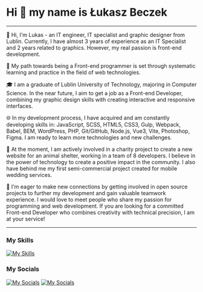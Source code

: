 Hi 👋 my name is Łukasz Beczek
================================

<hr/>

👋 Hi, I'm Lukas - an IT engineer, IT specialist and graphic designer from Lublin. Currently, I have almost 3 years of experience as an IT Specialist and 2 years related to graphics. However, my real passion is front-end development.

🚀 My path towards being a Front-end programmer is set through systematic learning and practice in the field of web technologies.

🎓 I am a graduate of Lublin University of Technology, majoring in Computer Science. In the near future, I aim to get a job as a Front-end Developer, combining my graphic design skills with creating interactive and responsive interfaces.

🌐 In my development process, I have acquired and am constantly developing skills in: JavaScript, SCSS, HTML5, CSS3, Gulp, Webpack, Babel, BEM, WordPress, PHP, Git/GitHub, Node.js, Vue3, Vite, Photoshop, Figma. I am ready to learn more technologies and new challenges.

💼 At the moment, I am actively involved in a charity project to create a new website for an animal shelter, working in a team of 8 developers. I believe in the power of technology to create a positive impact in the community. I also have behind me my first semi-commercial project created for mobile wedding services.

🤝 I'm eager to make new connections by getting involved in open source projects to further my development and gain valuable teamwork experience. I would love to meet people who share my passion for programming and web development. If you are looking for a committed Front-end Developer who combines creativity with technical precision, I am at your service!

<hr/>

### My Skills

[![My Skills](https://skillicons.dev/icons?i=js,html,css,sass,gulp,babel,webpack,vite,vue,nodejs,git,github,php,wordpress,ps,figma)]()


### My Socials

[![My Socials](https://skillicons.dev/icons?i=github)](https://github.com/rluki99)
[![My Socials](https://skillicons.dev/icons?i=linkedin)](https://www.linkedin.com/in/rluki99/)

